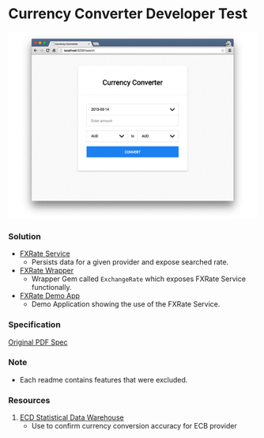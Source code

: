 # Currency Converter Developer Test

![Demo Application](./Example.gif)

### Solution

* [FXRate Service](https://bitbucket.org/ChuckJHardy/fxrate)
  * Persists data for a given provider and expose searched rate.
* [FXRate Wrapper](https://bitbucket.org/ChuckJHardy/fxratewrapper)
  * Wrapper Gem called `ExchangeRate` which exposes FXRate Service functionally.
* [FXRate Demo App](https://bitbucket.org/ChuckJHardy/fxratedemo)
  * Demo Application showing the use of the FXRate Service.

### Specification

[Original PDF Spec](./test.pdf)

### Note

* Each readme contains features that were excluded.

### Resources

1. [ECD Statistical Data Warehouse](https://sdw.ecb.europa.eu/curConverter.do)
 	* Use to confirm currency conversion accuracy for ECB provider
